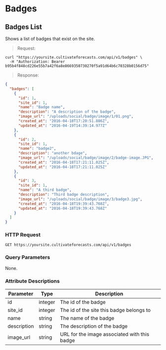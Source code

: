 
# Badges

## Badges List

Shows a list of badges that exist on the site.

> Request:

```shell
curl "https://yoursite.cultivateforecasts.com/api/v1/badges" \
  -H "Authorization: Bearer b95b4f848cd226e55b7a42f6a8e8669350730270f5a91d64b6c70328b0156d75"
```

> Response:

```json
{
  "badges": [
    {
      "id": 1,
      "site_id": 1,
      "name": "Badge name",
      "description": "A description of the badge",
      "image_url": "/uploads/social/badge/image/1/01.png",
      "created_at": "2016-04-18T17:20:51.886Z",
      "updated_at": "2016-04-19T14:39:14.977Z"
    },
    {
      "id": 2,
      "site_id": 1,
      "name": "badge2",
      "description": "another bdage",
      "image_url": "/uploads/social/badge/image/2/badge-image.JPG",
      "created_at": "2016-04-18T17:21:11.025Z",
      "updated_at": "2016-04-18T17:21:11.025Z"
    },
    {
      "id": 3,
      "site_id": 1,
      "name": "A third badge",
      "description": "Third badge description",
      "image_url": "/uploads/social/badge/image/3/badge3.jpg",
      "created_at": "2016-04-18T19:39:43.768Z",
      "updated_at": "2016-04-18T19:39:43.768Z"
    }
  ]
}
```

### HTTP Request

`GET https://yoursite.cultivateforecasts.com/api/v1/badges`

### Query Parameters

None.

### Attribute Descriptions

Parameter | Type | Description
--------- | ------- | -----------
id | integer | The id of the badge
site_id | integer | The id of the site this badge belongs to
name | string | The name of the badge
description | string | The description of the badge
image_url | string | URL for the image associated with this badge
